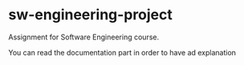 # sw-engineering-project

Assignment for Software Engineering course.

You can read the documentation part in order to have ad explanation
